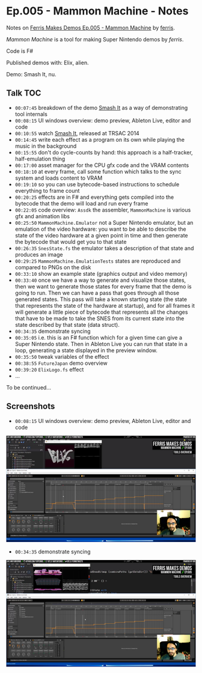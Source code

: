 # Ep.005 - Mammon Machine - Notes

Notes on [Ferris Makes Demos Ep.005 - Mammon Machine][talk] by [ferris](https://github.com/yupferris).

*Mammon Machine* is a tool for making Super Nintendo demos by *ferris*.

Code is F#

Published demos with: Elix, alien.

Demo: Smash It, nu.

[talk]: https://www.youtube.com/watch?v=dMAeX0MCQmI

## Talk TOC

- `00:07:45` breakdown of the demo [Smash It][smash-it] as a way of demonstrating tool internals
- `00:08:15` UI windows overview: demo preview, Ableton Live, editor and code
- `00:10:55` watch [Smash It][smash-it], released at TRSAC 2014
- `00:14:45` write each effect as a program on its own while playing the music in the background
- `00:15:55` don't do cycle-counts by hand: this approach is a half-tracker, half-emulation thing
- `00:17:00` asset manager for the CPU gfx code and the VRAM contents
- `00:18:10` at every frame, call some function which talks to the sync system and loads content to VRAM
- `00:19:10` so you can use bytecode-based instructions to schedule everything to frame count
- `00:20:25` effects are in F# and everything gets compiled into the bytecode that the demo will load and run every frame
- `00:22:05` code overview: `Assdk` the assembler, `MammonMachine` is various gfx and animation libs
- `00:25:50` `MammonMachine.Emulator` not a Super Nintendo emulator, but an emulation of the video hardware: you want to be able to describe the state of the video hardware at a given point in time and then generate the bytecode that would get you to that state
- `00:26:35` `SnesState.fs` the emulator takes a description of that state and produces an image
- `00:29:25` `MammonMachine.EmulationTests` states are reproduced and compared to PNGs on the disk
- `00:33:10` show an example state (graphics output and video memory)
- `00:33:40` once we have a way to generate and visualize those states, then we want to generate those states for every frame that the demo is going to run. Then we can have a pass that goes through all those generated states. This pass will take a known starting state (the state that represents the state of the hardware at startup), and for all frames it will generate a little piece of bytecode that represents all the changes that have to be made to take the SNES from its current state into the state described by that state (data struct).
- `00:34:35` demonstrate syncing
- `00:35:05` i.e. this is an F# function which for a given time can give a Super Nintendo state. Then in Ableton Live you can run that state in a loop, generating a state displayed in the preview window.
- `00:35:50` tweak variables of the effect
- `00:38:55` `FutureJapan` demo overview
- `00:39:20` `ElixLogo.fs` effect
- ...

To be continued...

[smash-it]: http://www.pouet.net/prod.php?which=64255

## Screenshots

- `00:08:15` UI windows overview: demo preview, Ableton Live, editor and code

![ui windows](./assets/ep005/ui-windows.png)

- `00:34:35` demonstrate syncing

![syncing](./assets/ep005/syncing.png)
